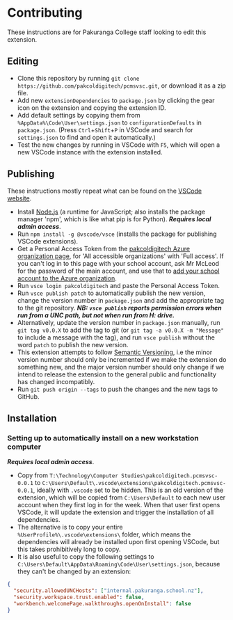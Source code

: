 # Contributing

These instructions are for Pakuranga College staff looking to edit this extension.

## Editing

- Clone this repository by running `git clone https://github.com/pakcoldigitech/pcmsvsc.git`, or download it as a zip file.
- Add new `extensionDependencies` to `package.json` by clicking the gear icon on the extension and copying the extension ID.
- Add default settings by copying them from `%AppData%\Code\User\settings.json` to `configurationDefaults` in `package.json`. (Press `Ctrl`+`Shift`+`P` in VSCode and search for `settings.json` to find and open it automatically.)
- Test the new changes by running in VSCode with `F5`, which will open a new VSCode instance with the extension installed.

## Publishing

These instructions mostly repeat what can be found on the [VSCode website](https://code.visualstudio.com/api/working-with-extensions/publishing-extension).

- Install [Node.js](https://nodejs.org) (a runtime for JavaScript; also installs the package manager 'npm', which is like what pip is for Python). ___Requires local admin access___.
- Run `npm install -g @vscode/vsce` (installs the package for publishing VSCode extensions).
- Get a Personal Access Token from the [pakcoldigitech Azure organization page](https://dev.azure.com/pakcoldigitech/_usersSettings/tokens), for 'All accessible organizations' with 'Full access'. If you can't log in to this page with your school account, ask Mr McLeod for the password of the main account, and use that to [add your school account to the Azure organization](https://dev.azure.com/pakcoldigitech/_settings/users).
- Run `vsce login pakcoldigitech` and paste the Personal Access Token.
- Run `vsce publish patch` to automatically publish the new version, change the version number in `package.json` and add the appropriate tag to the git repository. ___NB: `vsce publish` reports permission errors when run from a UNC path, but not when run from H: drive.___
- Alternatively, update the version number in `package.json` manually, run `git tag v0.0.X` to add the tag to git (or `git tag -a v0.0.X -m "Message"` to include a message with the tag), and run `vsce publish` without the word `patch` to publish the new version.
- This extension attempts to follow [Semantic Versioning](https://semver.org/), i.e the minor version number should only be incremented if we make the extension do something new, and the major version number should only change if we intend to release the extension to the general public and functionality has changed incompatibly.
- Run `git push origin --tags` to push the changes and the new tags to GitHub.

## Installation

### Setting up to automatically install on a new workstation computer

___Requires local admin access___.

- Copy from `T:\Technology\Computer Studies\pakcoldigitech.pcmsvsc-0.0.1` to `C:\Users\Default\.vscode\extensions\pakcoldigitech.pcmsvsc-0.0.1`, ideally with `.vscode` set to be hidden. This is an old version of the extension, which will be copied from `C:\Users\Default` to each new user account when they first log in for the week. When that user first opens VSCode, it will update the extension and trigger the installation of all dependencies.
- The alternative is to copy your entire `%UserProfile%\.vscode\extensions\` folder, which means the dependencies will already be installed upon first opening VSCode, but this takes prohibitively long to copy.
- It is also useful to copy the following settings to `C:\Users\Default\AppData\Roaming\Code\User\settings.json`, because they can't be changed by an extension:
```json
{
  "security.allowedUNCHosts": ["internal.pakuranga.school.nz"],
  "security.workspace.trust.enabled": false,
  "workbench.welcomePage.walkthroughs.openOnInstall": false
}
```
